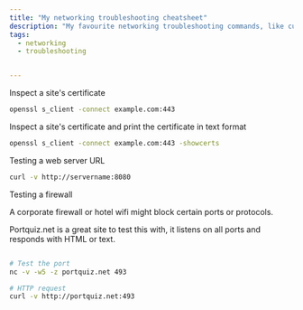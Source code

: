 ```yaml
---
title: "My networking troubleshooting cheatsheet"
description: "My favourite networking troubleshooting commands, like curl, nc, dig, openssl, etc."
tags:
  - networking
  - troubleshooting


---
```



Inspect a site's certificate

```bash
openssl s_client -connect example.com:443
```

Inspect a site's certificate and print the certificate in text format

```bash
openssl s_client -connect example.com:443 -showcerts
```


Testing a web server URL

```bash
curl -v http://servername:8080
```


Testing a firewall

A corporate firewall or hotel wifi might block certain ports or protocols. 

Portquiz.net is a great site to test this with, it listens on all ports and responds with HTML or text.  

```bash 

# Test the port
nc -v -w5 -z portquiz.net 493

# HTTP request
curl -v http://portquiz.net:493
```



